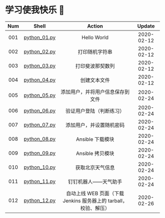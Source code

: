 # 学习使我快乐 🤪


| Num  |             Shell              |                            Action                            |   Update   |
| :--: | :----------------------------: | :----------------------------------------------------------: | :--------: |
| 001  | [python_01.py](./python_01.py) |                         Hello World                          | 2020-02-12 |
| 002  | [python_02.py](./python_02.py) |                        打印随机字符串                        | 2020-02-12 |
| 003  | [python_03.py](./python_03.py) |                       打印斐波那契数列                       | 2020-02-12 |
| 004  | [python_04.py](./python_04.py) |                         创建文本文件                         | 2020-02-12 |
| 005  | [python_05.py](./python_05.py) |               添加用户，并将用户信息保存到文件               | 2020-02-24 |
| 006  | [python_06.py](./python_06.py) |                   验证用户登陆（判断练习）                   | 2020-02-24 |
| 007  | [python_07.py](./python_07.py) |                   添加用户，并设置随机密码                   | 2020-02-24 |
| 008  | [python_08.py](./python_08.py) |                       Ansible 下载模块                       | 2020-02-24 |
| 009  | [python_09.py](./python_09.py) |                       Ansible 拷贝模块                       | 2020-02-24 |
| 010  | [python_10.py](./python_10.py) |                       获取北京天气信息                       | 2020-02-24 |
| 011  | [python_11.py](./python_11.py) |                     钉钉机器人——天气助手                     | 2020-02-24 |
| 012  | [python_12.py](./python_12.py) | 自动上线 WEB 页面（下载 Jenkins 服务器上的 tarball，校验、解压） | 2020-02-26 |


